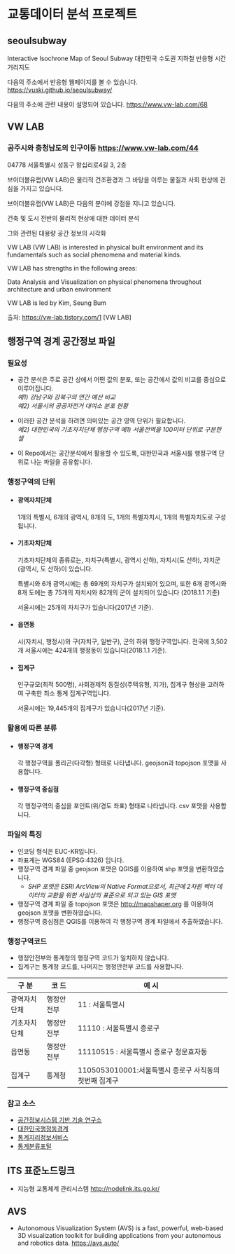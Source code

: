 ﻿# 교통데이터 분석 프로젝트

## seoulsubway
Interactive Isochrone Map of Seoul Subway 
대한민국 수도권 지하철 반응형 시간거리지도

다음의 주소에서 반응형 웹페이지를 볼 수 있습니다.
https://vuski.github.io/seoulsubway/

다음의 주소에 관련 내용이 설명되어 있습니다.
https://www.vw-lab.com/68 

## VW LAB 
### 공주시와 충청남도의 인구이동 https://www.vw-lab.com/44

04778 서울특별시 성동구 왕십리로4길 3, 2층

브이더블유랩(VW LAB)은 물리적 건조환경과 그 바탕을 이루는 물질과 사회 현상에 관심을 가지고 있습니다.


브이더블유랩(VW LAB)은 다음의 분야에 강점을 지니고 있습니다.

건축 및 도시 전반의 물리적 현상에 대한 데이터 분석

그와 관련된 대용량 공간 정보의 시각화

VW LAB (VW LAB) is  interested in physical built environment and its fundamentals such as social phenomena and material kinds.

VW LAB has strengths in the following areas:

Data Analysis and Visualization on physical phenomena throughout architecture and urban environment


VW LAB is led by Kim, Seung Bum


출처: https://vw-lab.tistory.com/1 [VW LAB]




## 행정구역 경계 공간정보 파일

### 필요성 

- 공간 분석은 주로 공간 상에서 어떤 값의 분포, 또는 공간에서 값의 비교를 중심으로 이루어집니다.   
	*예1)  강남구와 강북구의 연간 예산 비교*  
    *예2) 서울시의 공공자전거 대여소 분포 현황*

- 이러한 공간 분석을 하려면 의미있는 공간 영역 단위가 필요합니다.  
    *예2) 대한민국의 기초자치단체 행정구역*
    *예1) 서울전역을 100미터 단위로 구분한 셀*  


- 이 Repo에서는 공간분석에서 활용할 수 있도록, 대한민국과 서울시를 행정구역 단위로 나눈 파일을 공유합니다.

### 행정구역의 단위

- #### 광역자치단체
	 1개의 특별시, 6개의 광역시, 8개의 도, 1개의 특별자치시, 1개의 특별자치도로 구성됩니다.

- #### 기초자치단체
	기초자치단체의 종류로는, 자치구(특별시, 광역시 산하), 자치시(도 산하), 자치군(광역시, 도 산하)이 있습니다.

	특별시와 6개 광역시에는 총 69개의 자치구가 설치되어 있으며, 또한 6개 광역시와 8개 도에는 총 75개의 자치시와 82개의 군이 설치되어 있습니다 (2018.1.1 기준)

	서울시에는 25개의 자치구가 있습니다(2017년 기준).

- #### 읍면동 
	시(자치시, 행정시)와 구(자치구, 일반구), 군의 하위 행정구역입니다.
전국에 3,502개 서울시에는 424개의 행정동이 있습니다(2018.1.1 기준).

- #### 집계구
	인구규모(최적 500명), 사회경제적 동질성(주택유형, 지가), 집계구 형상을 고려하여 구축한 최소 통계 집계구역입니다.

	서울시에는 19,445개의 집계구가 있습니다(2017년 기준).

### 활용에 따른 분류

- #### 행정구역 경계
	각 행정구역을 폴리곤(다각형) 형태로 나타냅니다.  geojson과 topojson 포맷을 사용합니다.
- #### 행정구역 중심점
	각 행정구역의 중심을 포인트(위/경도 좌표) 형태로 나타냅니다.  csv 포맷을 사용합니다.

###  파일의 특징
- 인코딩 형식은 EUC-KR입니다.
- 좌표계는 WGS84 (EPSG:4326) 입니다.
- 행정구역 경계 파일 중 geojson 포맷은 QGIS를 이용하여  shp 포맷을 변환하였습니다.
  - *SHP 포맷은 ESRI ArcView의 Native Format으로서, 최근에 2차원 벡터 데이터의 교환을 위한 사실상의 표준으로 되고 있는 GIS 포맷*
- 행정구역 경계 파일 중 topojson 포맷은 http://mapshaper.org 를 이용하여 geojson 포맷을 변환하였습니다.
- 행정구역 중심점은 QGIS를 이용하여 각 행정구역 경계 파일에서 추출하였습니다.

###  행정구역코드
- 행정안전부와 통계청의 행정구역 코드가 일치하지 않습니다.
- 집계구는 통계청 코드를, 나머지는 행정안전부 코드를 사용합니다.

| 구    분    | 코     드| 예   시                                              |
|-------------|----------|------------------------------------------------------|
| 광역자치단체|행정안전부|11 : 서울특별시                                       |
| 기초자치단체|행정안전부|11110 : 서울특별시 종로구                             |
| 읍면동      |행정안전부|11110515 : 서울특별시 종로구 청운효자동               |
| 집계구      | 통계청   |1105053010001:서울특별시 종로구 사직동의 첫번째 집계구|




###  참고 소스
- [공간정보시스템 기반 기술 연구소]( http://www.gisdeveloper.co.kr/?p=2332)
- [대한민국행정동경계](https://github.com/vuski/admdongkor)
- [통계지리정보서비스](https://sgis.kostat.go.kr/view/index)
- [통계분류포털](https://kssc.kostat.go.kr:8443/ksscNew_web/index.jsp)



## ITS 표준노드링크
- 지능형 교통체계 관리시스템 http://nodelink.its.go.kr/



## AVS 
- Autonomous Visualization System (AVS) is a fast, powerful, web-based 3D visualization toolkit for building applications from your autonomous and robotics data. https://avs.auto/
